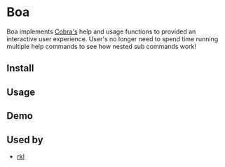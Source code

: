 # Boa

Boa implements [Cobra's](https://github.com/spf13/cobra) help and usage functions to provided an interactive user experience. User's no longer need to spend time running multiple help commands to see how nested sub commands work!

## Install 

## Usage

## Demo 

## Used by 
- [rkl](https://github.com/elewis787/rkl)